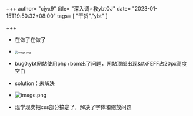 +++
author= "cjyx9"
title= "深入调♂教ybtOJ"
date= "2023-01-15T19:50:32+08:00"
tags= [
    "干货","ybt"
]

+++

-   在做了在做了

-   <img src="https://s2.loli.net/2023/01/15/aRrPlkbhueEJIsy.png" alt="image.png" style="zoom: 50%;" />

-   bug0:ybt网站使用php+bom出了问题，网站顶部出现&#xFEFF占20px高度空白
-   solution：未解决
-   ![image.png](https://s2.loli.net/2023/01/16/oaHIBfinMADWgNR.png)
-   现学现卖把css部分搞定了，解决了字体和缩放问题
